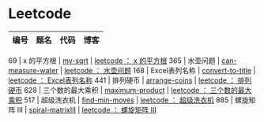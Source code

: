 # Leetcode

编号 | 题名 | 代码 | 博客
 :-: | :-: | :-: | :-: 

 69   |  x 的平方根 | [my-sqrt](https://github.com/ghxuan/leetcode/blob/master/py/my-sqrt.py) | [leetcode ： x 的平方根](/) 
 365   |  水壶问题 | [can-measure-water](https://github.com/ghxuan/leetcode/blob/master/py/can-measure-water.py) | [leetcode ： 水壶问题](/) 
 168   |  Excel表列名称 | [convert-to-title](https://github.com/ghxuan/leetcode/blob/master/py/convert-to-title.py) | [leetcode ： Excel表列名称](/) 
 441   |  排列硬币 | [arrange-coins](https://github.com/ghxuan/leetcode/blob/master/py/arrange-coins.py) | [leetcode ： 排列硬币](/) 
 628   |  三个数的最大乘积 | [maximum-product](https://github.com/ghxuan/leetcode/blob/master/py/maximum-product.py) | [leetcode ： 三个数的最大乘积](/) 
 517   |  超级洗衣机 | [find-min-moves](https://github.com/ghxuan/leetcode/blob/master/py/find-min-moves.py) | [leetcode ： 超级洗衣机](/) 
 885   |  螺旋矩阵 III | [spiral-matrixIII](https://github.com/ghxuan/leetcode/blob/master/py/spiral-matrixIII.py) | [leetcode ： 螺旋矩阵 III](/) 
